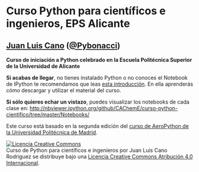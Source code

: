 # Curso Python para científicos e ingenieros, EPS Alicante

## [Juan Luis Cano](http://es.linkedin.com/in/juanluiscanor) ([@Pybonacci](https://twitter.com/Pybonacci))

__Curso de iniciación a Python celebrado en la Escuela Politécnica Superior de la Universidad de Alicante__

__Si acabas de llegar__, no tienes instalado Python o no conoces el Notebook de IPython te recomendamos que leas [esta introducción](http://nbviewer.ipython.org/github/CAChemE/curso-python-cientifico/blob/master/Notebooks/Clase0_Bienvenido.ipynb). En ella aprenderás cómo descargar y utilizar el material del curso.

__Si sólo quieres echar un vistazo__, puedes visualizar los notebooks de cada clase en:
http://nbviewer.ipython.org/github/CAChemE/curso-python-cientifico/tree/master/Notebooks/

Este curso está basado en la segunda edición del [curso de AeroPython de la
Universidad Politécnica de Madrid](https://github.com/AeroPython/Curso_AeroPython/tree/v2.0.1).


<a rel="license" href="http://creativecommons.org/licenses/by/4.0/deed.es"><img alt="Licencia Creative Commons" style="border-width:0" src="http://i.creativecommons.org/l/by/4.0/88x31.png" /></a><br /><span xmlns:dct="http://purl.org/dc/terms/" property="dct:title">Curso de Python para científicos e ingenieros</span> por <span xmlns:cc="http://creativecommons.org/ns#" property="cc:attributionName">Juan Luis Cano Rodriguez</span> se distribuye bajo una <a rel="license" href="http://creativecommons.org/licenses/by/4.0/deed.es">Licencia Creative Commons Atribución 4.0 Internacional</a>.
